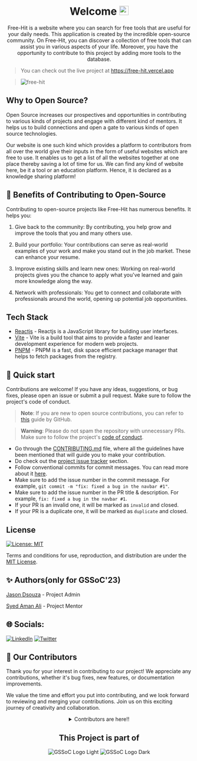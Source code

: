 <div align="center">
  <h1>Welcome <img src="https://media.giphy.com/media/hvRJCLFzcasrR4ia7z/giphy.gif" width="25px"></h1>


Free-Hit is a website where you can search for free tools that are useful for your daily needs. This application is created by the incredible open-source community. On Free-Hit, you can discover a collection of free tools that can assist you in various aspects of your life. Moreover, you have the opportunity to contribute to this project by adding more tools to the database.</div>
> You can check out the live project at https://free-hit.vercel.app

> ![free-hit](https://github.com/JasonDsouza212/free-hit/assets/88102392/3bd18ef6-fc72-4882-85c3-9591c7d94067)

## Why to Open Source?

Open Source increases our prospectives and opportunities in contributing to various kinds of projects and engage with different kind of mentors. It helps us to build connections and open a gate to various kinds of open source technologies.

Our website is one such kind which provides a platform to contributors from all over the world give their inputs in the form of useful websites which are free to use. It enables us to get a list of all the websites together at one place thereby saving a lot of time for us. We can find any kind of website here, be it a tool or an education platform. Hence, it is declared as a knowledge sharing platform!

## 🌟 Benefits of Contributing to Open-Source

Contributing to open-source projects like Free-Hit has numerous benefits. It helps you:

1. Give back to the community: By contributing, you help grow and improve the tools that you and many others use.

2. Build your portfolio: Your contributions can serve as real-world examples of your work and make you stand out in the job market. These can enhance your resume.

3. Improve existing skills and learn new ones: Working on real-world projects gives you the chance to apply what you've learned and gain more knowledge along the way. 

4. Network with professionals: You get to connect and collaborate with professionals around the world, opening up potential job opportunities.

## Tech Stack
- [Reactjs](https://react.dev) - Reactjs is a JavaScript library for building user interfaces.
- [Vite](https://vitejs.dev) - Vite is a build tool that aims to provide a faster and leaner development experience for modern web projects.
- [PNPM](https://pnpm.io) - PNPM is a fast, disk space efficient package manager that helps to fetch packages from the registry.

## 🚀 Quick start

Contributions are welcome! If you have any ideas, suggestions, or bug fixes, please open an issue or submit a pull request. Make sure to follow the project's code of conduct.

> **Note**: If you are new to open source contributions, you can refer to [this](https://opensource.guide/how-to-contribute/) guide by GitHub.

> **Warning**: Please do not spam the repository with unnecessary PRs. Make sure to follow the project's [code of conduct](/CODE_OF_CONDUCT.md).

- Go through the [CONTRIBUTING.md](/CONTRIBUTING.md) file, where all the guidelines have been mentioned that will guide you to make your contribution.
- Do check out the [project issue tracker](https://github.com/JasonDsouza212/free-hit/issues) section.
- Follow conventional commits for commit messages. You can read more about it [here](https://www.conventionalcommits.org/en/v1.0.0/).
- Make sure to add the issue number in the commit message. For example, `git commit -m "fix: fixed a bug in the navbar #1"`.
- Make sure to add the issue number in the PR title & description. For example, `fix: fixed a bug in the navbar #1`.
- If your PR is an invalid one, it will be marked as `invalid` and closed. 
- If your PR is a duplicate one, it will be marked as `duplicate` and closed.





## License
[![License: MIT](https://img.shields.io/badge/License-MIT-yellow.svg)](https://opensource.org/licenses/MIT)

Terms and conditions for use, reproduction, and distribution are under the [MIT License](https://opensource.org/license/mit/).

## ✨ Authors(only for GSSoC'23)

[ Jason Dsouza](https://github.com/JasonDsouza212) - Project Admin
<a name="changelog"></a>

[Syed Aman Ali](https://github.com/VenomFate-619) - Project Mentor

## 🌐 Socials:

[![LinkedIn](https://img.shields.io/badge/LinkedIn-0A66C2.svg?style=for-the-badge&logo=LinkedIn&logoColor=white)](https:/www.linkedin.com/in/jason-dsouza-130b421ba/) 
[![Twitter](https://img.shields.io/badge/Twitter-1D9BF0.svg?style=for-the-badge&logo=Twitter&logoColor=white)](https://twitter.com/_Jason_Dsouza) 

## 🤝 Our Contributors

Thank you for your interest in contributing to our project! We appreciate any contributions, whether it's bug fixes, new features, or documentation improvements.

We value the time and effort you put into contributing, and we look forward to reviewing and merging your contributions. Join us on this exciting journey of creativity and collaboration.

<!-- a big thanks to all the contributors -->
<details align=center>
<summary>Contributors are here!!</summary>

<center>
<a href="https://github.com/jasondsouza212/free-hit/graphs/contributors">
  <img src="https://contrib.rocks/image?repo=jasondsouza212/free-hit" />
</a>
</center>



</details>
<div align=center>
  <h2>This Project is part of</h2>
  <!-- <img alt="GSSoC" src="https://github.com/priyankarpal/ProjectsHut/assets/88102392/0c5debf5-d414-4916-87d8-e1a710773ae3"> -->

![GSSoC Logo Light](https://user-images.githubusercontent.com/63473496/213306239-9e8fc317-ce2f-4127-8bfe-17f5df06ee99.png#gh-light-mode-only)
![GSSoC Logo Dark](https://user-images.githubusercontent.com/63473496/213306279-338f7ce9-9a9f-4427-8c2a-3e344874498f.png#gh-dark-mode-only)



</div>
